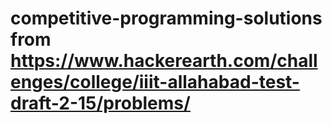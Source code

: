 # competitive-programming-solutions from https://www.hackerearth.com/challenges/college/iiit-allahabad-test-draft-2-15/problems/

